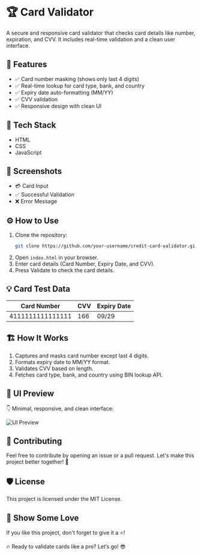 # 🏆 Card Validator

A secure and responsive card validator that checks card details like number, expiration, and CVV. It includes real-time validation and a clean user interface.

## 🚀 Features
- ✅ Card number masking (shows only last 4 digits)
- ✅ Real-time lookup for card type, bank, and country
- ✅ Expiry date auto-formatting (MM/YY)
- ✅ CVV validation
- ✅ Responsive design with clean UI

## 🎯 Tech Stack
- HTML
- CSS
- JavaScript

## 📸 Screenshots
- 💳 Card Input
- ✅ Successful Validation
- ❌ Error Message

## ⚙️ How to Use
1. Clone the repository:
    ```bash
    git clone https://github.com/your-username/credit-card-validator.git
    ```
2. Open `index.html` in your browser.
3. Enter card details (Card Number, Expiry Date, and CVV).
4. Press Validate to check the card details.

## 💡 Card Test Data
| Card Number        | CVV | Expiry Date |
|--------------------|-----|-------------|
| 4111111111111111   | 166 | 09/29       |

## 🏗️ How It Works
1. Captures and masks card number except last 4 digits.
2. Formats expiry date to MM/YY format.
3. Validates CVV based on length.
4. Fetches card type, bank, and country using BIN lookup API.

## 🎨 UI Preview
👇 Minimal, responsive, and clean interface:

![UI Preview](https://via.placeholder.com/800x400.png?text=UI+Preview)

## 🤝 Contributing
Feel free to contribute by opening an issue or a pull request. Let's make this project better together! 🚀

## 🛡️ License
This project is licensed under the MIT License.

## 🌟 Show Some Love
If you like this project, don't forget to give it a ⭐️!

🔥 Ready to validate cards like a pro? Let’s go! 😎
